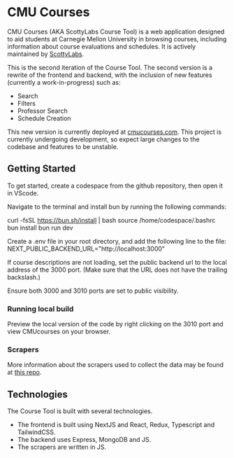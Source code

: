 # CMU Courses


CMU Courses (AKA ScottyLabs Course Tool) is a web application designed to aid students at Carnegie Mellon University in
browsing courses, including information about course evaluations and schedules. It is actively maintained
by [ScottyLabs](https://scottylabs.org).


This is the second iteration of the Course Tool. The second version is a rewrite of the frontend and backend, with the
inclusion of new features (currently a work-in-progress) such as:


- Search
- Filters
- Professor Search
- Schedule Creation


This new version is currently deployed at [cmucourses.com](https://cmucourses.com). This project is currently undergoing
development, so expect large changes to the codebase and features to be unstable.


## Getting Started


To get started, create a codespace from the github repository, then open it in VScode.

Navigate to the terminal and install bun by running the following commands: 


curl -fsSL https://bun.sh/install | bash
source /home/codespace/.bashrc
bun install
bun run dev


Create a .env file in your root directory, and add the following line to the file:
NEXT_PUBLIC_BACKEND_URL="http://localhost:3000"


If course descriptions are not loading, set the public backend url to the local address of the 3000 port. (Make sure that the URL does not have the trailing backslash.)


Ensure both 3000 and 3010 ports are set to public visibility.


### Running local build


Preview the local version of the code by right clicking on the 3010 port and view CMUcourses on your browser. 




### Scrapers


More information about the scrapers used to collect the data may be found
at [this repo](https://github.com/ScottyLabs/course-scraper/).


## Technologies


The Course Tool is built with several technologies.


- The frontend is built using NextJS and React, Redux, Typescript and TailwindCSS.
- The backend uses Express, MongoDB and JS.
- The scrapers are written in JS.



